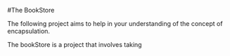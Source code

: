 #The BookStore

The following project aims to help in your understanding of the concept of encapsulation.

The bookStore is a project that involves taking 